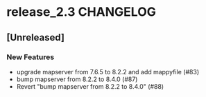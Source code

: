# release_2.3 CHANGELOG

## [Unreleased]

### New Features

- upgrade mapserver from 7.6.5 to 8.2.2 and add mappyfile (#83)
- bump mapserver from 8.2.2 to 8.4.0 (#87)
- Revert "bump mapserver from 8.2.2 to 8.4.0" (#88)


